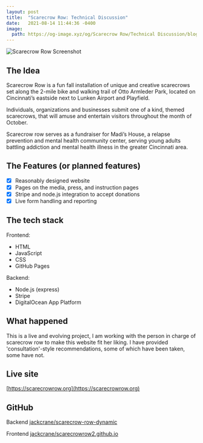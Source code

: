 ```yaml
---
layout: post
title:  "Scarecrow Row: Technical Discussion"
date:   2021-08-14 11:44:36 -0400
image:
  path: https://og-image.xyz/og/Scarecrow Row/Technical Discussion/blog.jackcrane.rocks/https/menlo/cheerfulorange/{{h}}ffffff/data.png
---
```


![Scarecrow Row Screenshot](https://jackcrane.rocks/images/sr.png)

## The Idea

Scarecrow Row is a fun fall installation of unique and creative scarecrows set along the 2-mile bike and walking trail of Otto Armleder Park, located on Cincinnati’s eastside next to Lunken Airport and Playfield.

Individuals, organizations and businesses submit one of a kind, themed scarecrows, that will amuse and entertain visitors throughout the month of October.

Scarecrow row serves as a fundraiser for Madi’s House, a relapse prevention and mental health community center, serving young adults battling addiction and mental health illness in the greater Cincinnati area.

## The Features (or planned features)

- [x] Reasonably designed website
- [x] Pages on the media, press, and instruction pages
- [x] Stripe and node.js integration to accept donations
- [x] Live form handling and reporting

## The tech stack

Frontend:

- HTML
- JavaScript
- CSS
- GitHub Pages

Backend:

- Node.js (express)
- Stripe
- DigitalOcean App Platform

## What happened

This is a live and evolving project, I am working with the person in charge of scarecrow row to make this website fit her liking. I have provided 'consultation'-style recommendations, some of which have been taken, some have not.

## Live site

[https://scarecrowrow.org](https://scarecrowrow.org)

## GitHub

Backend [jackcrane/scarecrow-row-dynamic](https://github.com/jackcrane/scarecrow-row-dynamic)

Frontend [jackcrane/scarecrowrow2.github.io](https://github.com/jackcrane/scarecrowrow2.github.io)

<script data-name="BMC-Widget" data-cfasync="false" src="https://cdnjs.buymeacoffee.com/1.0.0/widget.prod.min.js" data-id="jackcrane" data-description="Support me on Buy me a coffee!" data-message="Feeling generous?" data-color="#FFDD00" data-position="Right" data-x_margin="18" data-y_margin="18"></script>